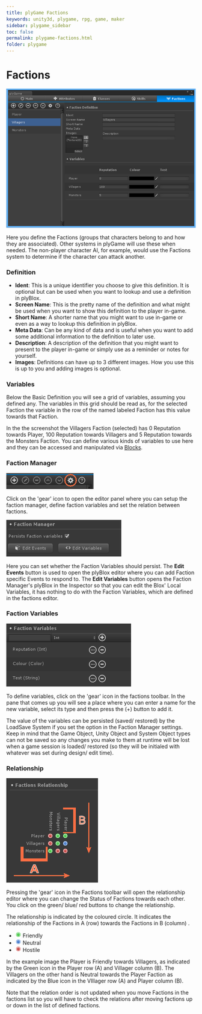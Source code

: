 ```yaml
---
title: plyGame Factions
keywords: unity3d, plygame, rpg, game, maker
sidebar: plygame_sidebar
toc: false
permalink: plygame-factions.html
folder: plygame
---
```


Factions
================

![](/img/plygame/faction/05.png)

Here you define the Factions (groups that characters belong to and how they are associated). Other systems in plyGame will use these when needed. The non-player character AI, for example, would use the Factions system to determine if the character can attack another.

### Definition ###

- **Ident**: This is a unique identifier you choose to give this definition. It is optional but can be used when you want to lookup and use a definition in plyBlox.
- **Screen Name**: This is the pretty name of the definition and what might be used when you want to show this definition to the player in-game.
- **Short Name**: A shorter name that you might want to use in-game or even as a way to lookup this definition in plyBlox.
- **Meta Data**: Can be any kind of data and is useful when you want to add some additional information to the definition to later use.
- **Description**: A description of the definition that you might want to present to the player in-game or simply use as a reminder or notes for yourself.
- **Images**: Definitions can have up to 3 different images. How you use this is up to you and adding images is optional.

### Variables ###

Below the Basic Definition you will see a grid of variables, assuming you defined any. The variables in this grid should be read as, for the selected Faction the variable in the row of the named labeled Faction has this value towards that Faction.

In the the screenshot the Villagers Faction (selected) has 0 Reputation towards Player, 100 Reputation towards Villagers and 5 Reputation towards the Monsters Faction. You can define various kinds of variables to use here and they can be accessed and manipulated via [Blocks](plyblox.html).

### Faction Manager ###

![](/img/plygame/faction/13.png)

Click on the 'gear' icon to open the editor panel where you can setup the faction manager, define faction variables and set the relation between factions.
 
![](/img/plygame/faction/15.png)

Here you can set whether the Faction Variables should persist. The **Edit Events** button is used to open the plyBlox editor where you can add Faction specific Events to respond to. The **Edit Variables** button opens the Faction Manager's plyBlox in the Inspector so that you can edit the Blox' Local Variables, it has nothing to do with the Faction Variables, which are defined in the factions editor.
 

### Faction Variables ###

![](/img/plygame/faction/12.png)

To define variables, click on the 'gear' icon in the factions toolbar. In the pane that comes up you will see a place where you can enter a name for the new variable, select its type and then press the (+) button to add it.

The value of the variables can be persisted (saved/ restored) by the LoadSave System if you set the option in the Faction Manager settings. Keep in mind that the Game Object, Unity Object and System Object types can not be saved so any changes you make to them at runtime will be lost when a game session is loaded/ restored (so they will be initialed with whatever was set during design/ edit time).
 

### Relationship ###

![](/img/plygame/faction/14.png)

Pressing the 'gear' icon in the Factions toolbar will open the relationship editor where you can change the Status of Factions towards each other. You click on the green/ blue/ red buttons to change the relationship.

The relationship is indicated by the coloured circle. It indicates the relationship of the Factions in A (row) towards the Factions in B (column) .

- ![](/img/plygame/faction/bullet_green.png) Friendly
- ![](/img/plygame/faction/bullet_blue.png) Neutral
- ![](/img/plygame/faction/bullet_red.png) Hostile

In the example image the Player is Friendly towards Villagers, as indicated by the Green icon in the Player row (A) and Villager column (B). The Villagers on the other hand is Neutral towards the Player Faction as indicated by the Blue icon in the VIllager row (A) and Player column (B).

Note that the relation order is not updated when you move Factions in the factions list so you will have to check the relations after moving factions up or down in the list of defined factions.
 
